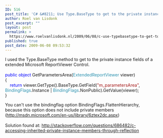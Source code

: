 ```yaml
---
ID: 516
post_title: 'C# &#8211; Use Type.BaseType to get to the private instance fields'
author: Roel van Lisdonk
post_excerpt: ""
layout: post
permalink: >
  https://www.roelvanlisdonk.nl/2009/06/08/c-use-typebasetype-to-get-to-the-private-instance-fields/
published: true
post_date: 2009-06-08 09:53:32
---
```

<p>I used the Type.BaseType method to get to the private instance fields of a extended Microsoft ReportViewer Control.   <br />    <br /><span style="color: blue">public object </span>GetParametersArea(<span style="color: #2b91af">ExtendedReportViewer </span>viewer)    <br />{    <br /><span style="color: blue">&#160;&#160;&#160; return </span>viewer.GetType().BaseType.GetField(<span style="color: #a31515">&quot;m_parametersArea&quot;</span>, <span style="color: #2b91af">BindingFlags</span>.Instance | <span style="color: #2b91af">BindingFlags</span>.NonPublic).GetValue(viewer);    <br />}</p> You can't use the bindingflag option BindingFlags.FlattenHierarchy, because this option does not include private members (<a title="http://msdn.microsoft.com/en-us/library/6ztex2dc.aspx" href="http://msdn.microsoft.com/en-us/library/6ztex2dc.aspx">http://msdn.microsoft.com/en-us/library/6ztex2dc.aspx</a>)  <br />  <br />Solution found at: <a title="http://stackoverflow.com/questions/686482/c-accessing-inherited-private-instance-members-through-reflection" href="http://stackoverflow.com/questions/686482/c-accessing-inherited-private-instance-members-through-reflection">http://stackoverflow.com/questions/686482/c-accessing-inherited-private-instance-members-through-reflection</a>  <br /><a href="http://11011.net/software/vspaste"></a>